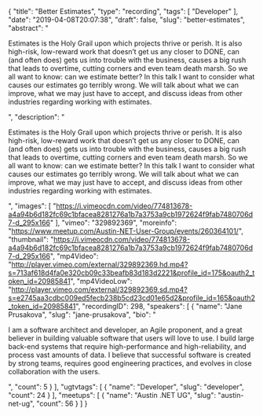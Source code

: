 {
  "title": "Better Estimates",
  "type": "recording",
  "tags": [
    "Developer"
  ],
  "date": "2019-04-08T20:07:38",
  "draft": false,
  "slug": "better-estimates",
  "abstract": "<p>Estimates is the Holy Grail upon which projects thrive or perish. It is also high-risk, low-reward work that doesn’t get us any closer to DONE, can (and often does) gets us into trouble with the business, causes a big rush that leads to overtime, cutting corners and even team death marsh. So we all want to know: can we estimate better? In this talk I want to consider what causes our estimates go terribly wrong. We will talk about what we can improve, what we may just have to accept, and discuss ideas from other industries regarding working with estimates.</p>",
  "description": "<p>Estimates is the Holy Grail upon which projects thrive or perish. It is also high-risk, low-reward work that doesn’t get us any closer to DONE, can (and often does) gets us into trouble with the business, causes a big rush that leads to overtime, cutting corners and even team death marsh. So we all want to know: can we estimate better? In this talk I want to consider what causes our estimates go terribly wrong. We will talk about what we can improve, what we may just have to accept, and discuss ideas from other industries regarding working with estimates.</p>",
  "images": [
    "https://i.vimeocdn.com/video/774813678-a4a94b6d182fc69c1bfacea8281276a1b7a3753a9cb1972624f9fab7480706d7-d_295x166"
  ],
  "vimeo": "329892369",
  "moreinfo": "https://www.meetup.com/Austin-NET-User-Group/events/260364101/",
  "thumbnail": "https://i.vimeocdn.com/video/774813678-a4a94b6d182fc69c1bfacea8281276a1b7a3753a9cb1972624f9fab7480706d7-d_295x166",
  "mp4Video": "http://player.vimeo.com/external/329892369.hd.mp4?s=713af618d4fa0e320cb09c33beafb83d183d2221&profile_id=175&oauth2_token_id=20985841",
  "mp4VideoLow": "http://player.vimeo.com/external/329892369.sd.mp4?s=e2745aa3cdbc009ed5fecb238b5cd23cd01e65d2&profile_id=165&oauth2_token_id=20985841",
  "recordingID": 298,
  "speakers": [
    {
      "name": "Jane Prusakova",
      "slug": "jane-prusakova",
      "bio": "<p>I am a software architect and developer, an Agile proponent, and a great believer in building valuable software that users will love to use. I build large back-end systems that require high-performance and high-reliability, and process vast amounts of data. I believe that successful software is created by strong teams, requires good engineering practices, and evolves in close collaboration with the users. </p>",
      "count": 5
    }
  ],
  "ugtvtags": [
    {
      "name": "Developer",
      "slug": "developer",
      "count": 24
    }
  ],
  "meetups": [
    {
      "name": "Austin .NET UG",
      "slug": "austin-net-ug",
      "count": 56
    }
  ]
}
